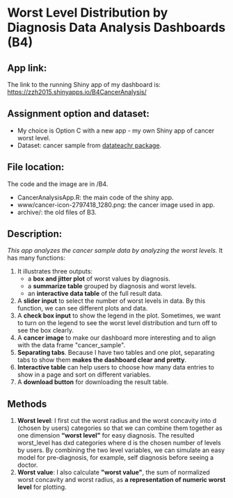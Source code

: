 # Worst Level Distribution by Diagnosis Data Analysis Dashboards (B4)


## App link:
The link to the running Shiny app of my dashboard is:
https://zzh2015.shinyapps.io/B4CancerAnalysis/

## Assignment option and dataset:
* My choice is Option C with a new app - my own Shiny app of cancer worst level.
* Dataset: cancer sample from [datateachr package](https://github.com/UBC-MDS/datateachr).

## File location:
The code and the image are in /B4.
* CancerAnalysisApp.R: the main code of the shiny app.
* www/cancer-icon-2797418_1280.png: the cancer image used in app.
* archive/: the old files of B3.

## Description:
_This app analyzes the cancer sample data by analyzing the worst levels._
It has many functions:
1. It illustrates three outputs:
     * a **box and jitter plot** of worst values by diagnosis.
     * a **summarize table** grouped by diagnosis and worst levels. 
     * an **interactive data table** of the full result data.
2. A **slider input** to select the number of worst levels in data. By this function, we can see different plots and data.
3. A **check box input** to show the legend in the plot. Sometimes, we want to turn on the legend to see the worst level distribution and turn off to see the box clearly.
4. A **cancer image** to make our dashboard more interesting and to align with the data frame "cancer_sample".
5. **Separating tabs**. Because I have two tables and one plot, separating tabs to show them **makes the dashboard clear and pretty**.
6. **Interactive table** can help users to choose how many data entries to show in a page and sort on different variables.
7. A **download button** for downloading the result table.

## Methods
1. **Worst level**: I first cut the worst radius and the worst concavity into d (chosen by users) categories so that we can combine them together as one dimension **“worst level”** for easy diagnosis. The resulted worst_level has dxd categories where d is the chosen number of levels by users. By combining the two level variables, we can simulate an easy model for pre-diagnosis, for example, self diagnosis before seeing a doctor. 
2. **Worst value**: I also calculate **"worst value"**, the sum of normalized worst concavity and worst radius, as **a representation of numeric worst level** for plotting.

